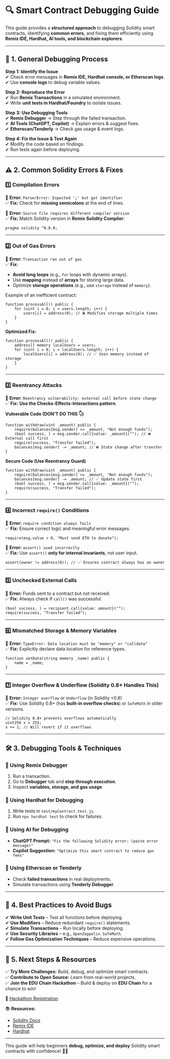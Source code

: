 # **🔍 Smart Contract Debugging Guide**  

This guide provides a **structured approach** to debugging Solidity smart contracts, identifying **common errors**, and fixing them efficiently using **Remix IDE, Hardhat, AI tools, and blockchain explorers**.  

---

## **📌 1. General Debugging Process**  

**Step 1: Identify the Issue**  
✔ Check error messages in **Remix IDE, Hardhat console, or Etherscan logs**.  
✔ Use **console logs** to debug variable values.  

**Step 2: Reproduce the Error**  
✔ Run **Remix Transactions** in a simulated environment.  
✔ Write **unit tests in Hardhat/Foundry** to isolate issues.  

**Step 3: Use Debugging Tools**  
✔ **Remix Debugger** → Step through the failed transaction.  
✔ **AI Tools (ChatGPT, Copilot)** → Explain errors & suggest fixes.  
✔ **Etherscan/Tenderly** → Check gas usage & event logs.  

**Step 4: Fix the Issue & Test Again**  
✔ Modify the code based on findings.  
✔ Run tests again before deploying.  

---

## **⚠️ 2. Common Solidity Errors & Fixes**  

### **1️⃣ Compilation Errors**  

🔴 **Error:** `ParserError: Expected ';' but got identifier`  
✅ **Fix:** Check for **missing semicolons** at the end of lines.  

🔴 **Error:** `Source file requires different compiler version`  
✅ **Fix:** Match Solidity version in **Remix Solidity Compiler**:  
```solidity
pragma solidity ^0.8.0;
```  

---

### **2️⃣ Out of Gas Errors**  

🔴 **Error:** `Transaction ran out of gas`  
✅ **Fix:**  
- **Avoid long loops** (e.g., `for` loops with dynamic arrays).  
- Use **mapping** instead of **arrays** for storing large data.  
- Optimize **storage operations** (e.g., use `storage` instead of `memory`).  

Example of an inefficient contract:  
```solidity
function processAll() public {
    for (uint i = 0; i < users.length; i++) {
        users[i] = address(0); // ❌ Modifies storage multiple times
    }
}
```  
**Optimized Fix:**  
```solidity
function processAll() public {
    address[] memory localUsers = users;
    for (uint i = 0; i < localUsers.length; i++) {
        localUsers[i] = address(0); // ✅ Uses memory instead of storage
    }
}
```

---

### **3️⃣ Reentrancy Attacks**  

🔴 **Error:** `Reentrancy vulnerability: external call before state change`  
✅ **Fix:** **Use the Checks-Effects-Interactions pattern**.  

**Vulnerable Code (DON’T DO THIS 👇)**  
```solidity
function withdraw(uint _amount) public {
    require(balances[msg.sender] >= _amount, "Not enough funds");
    (bool success, ) = msg.sender.call{value: _amount}(""); // ❌ External call first
    require(success, "Transfer failed");
    balances[msg.sender] -= _amount; // ❌ State change after transfer
}
```

**Secure Code (Use Reentrancy Guard)**  
```solidity
function withdraw(uint _amount) public {
    require(balances[msg.sender] >= _amount, "Not enough funds");
    balances[msg.sender] -= _amount; // ✅ Update state first
    (bool success, ) = msg.sender.call{value: _amount}("");
    require(success, "Transfer failed");
}
```

---

### **4️⃣ Incorrect `require()` Conditions**  

🔴 **Error:** `require condition always fails`  
✅ **Fix:** Ensure correct logic and meaningful error messages.  

```solidity
require(msg.value > 0, "Must send ETH to donate");
```

🔴 **Error:** `assert() used incorrectly`  
✅ **Fix:** Use `assert()` **only for internal invariants**, not user input.  

```solidity
assert(owner != address(0)); // ✅ Ensures contract always has an owner
```

---

### **5️⃣ Unchecked External Calls**  

🔴 **Error:** Funds sent to a contract but not received.  
✅ **Fix:** Always check if `call()` was successful.  

```solidity
(bool success, ) = recipient.call{value: amount}("");
require(success, "Transfer failed");
```

---

### **6️⃣ Mismatched Storage & Memory Variables**  

🔴 **Error:** `TypeError: Data location must be "memory" or "calldata"`  
✅ **Fix:** Explicitly declare data location for reference types.  

```solidity
function setData(string memory _name) public {
    name = _name;
}
```

---

### **7️⃣ Integer Overflow & Underflow (Solidity 0.8+ Handles This)**  

🔴 **Error:** `Integer overflow` or `Underflow` (in Solidity <0.8)  
✅ **Fix:** Use Solidity 0.8+ (has **built-in overflow checks**) or `SafeMath` in older versions.  

```solidity
// Solidity 0.8+ prevents overflows automatically
uint256 x = 255;
x += 1; // Will revert if it overflows
```

---

## **🛠️ 3. Debugging Tools & Techniques**  

### **🔹 Using Remix Debugger**  
1. Run a transaction.  
2. Go to **Debugger** tab and **step through execution**.  
3. Inspect **variables, storage, and gas usage**.  

### **🔹 Using Hardhat for Debugging**  
1. Write tests in `test/myContract.test.js`.  
2. Run `npx hardhat test` to check for failures.  

### **🔹 Using AI for Debugging**  
- **ChatGPT Prompt:** `"Fix the following Solidity error: (paste error message)"`  
- **Copilot Suggestion:** `"Optimize this smart contract to reduce gas fees"`  

### **🔹 Using Etherscan or Tenderly**  
- Check **failed transactions** in real deployments.  
- Simulate transactions using **Tenderly Debugger**.  

---

## **🚀 4. Best Practices to Avoid Bugs**  

✔ **Write Unit Tests** – Test all functions before deploying.  
✔ **Use Modifiers** – Reduce redundant `require()` statements.  
✔ **Simulate Transactions** – Run locally before deploying.  
✔ **Use Security Libraries** – e.g., `OpenZeppelin SafeMath`.  
✔ **Follow Gas Optimization Techniques** – Reduce expensive operations.  

---

## **📢 5. Next Steps & Resources**  

✅ **Try More Challenges:** Build, debug, and optimize smart contracts.  
✅ **Contribute to Open Source:** Learn from real-world projects.  
✅ **Join the EDU Chain Hackathon** – Build & deploy on **EDU Chain** for a chance to win!  

🔗 [Hackathon Registration](https://www.hackquest.io/hackathons/EDU-Chain-Semester-3)  

📚 **Resources:**  
- [Solidity Docs](https://soliditylang.org/)  
- [Remix IDE](https://remix.ethereum.org/)  
- [Hardhat](https://hardhat.org/)  

---

This guide will help beginners **debug, optimize, and deploy** Solidity smart contracts with confidence! 🚀💡
